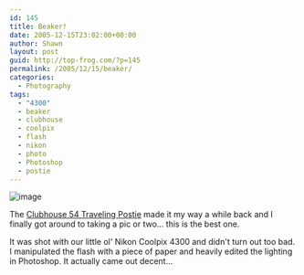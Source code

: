 ```yaml
---
id: 145
title: Beaker!
date: 2005-12-15T23:02:00+00:00
author: Shawn
layout: post
guid: http://top-frog.com/?p=145
permalink: /2005/12/15/beaker/
categories:
  - Photography
tags:
  - "4300"
  - beaker
  - clubhouse
  - coolpix
  - flash
  - nikon
  - photo
  - Photoshop
  - postie
---
```

![image](https://top-frog.com/images/articles/beaker.png)

<!--more-->

The [Clubhouse 54 Traveling Postie](http://www.clubhouse54.com/) made it my way a while back and I finally got around to taking a pic or two… this is the best one.

It was shot with our little ol' Nikon Coolpix 4300 and didn't turn out too bad. I manipulated the flash with a piece of paper and heavily edited the lighting in Photoshop. It actually came out decent…